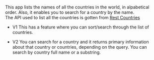 This app lists the names of all the countries in the world, in alpabetical order. Also, it enables you to search for a country by the name.<br/>
The API used to list all the countries is gotten from <a href='https://restcountries.com/'>Rest Countries</a>

- V1
This has a feature where you can sort/search through the list of countries.

- V2
You can search for a country and it returns primary information about that country or countries, depending on the query. You can search by country full name or a substring.